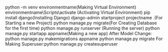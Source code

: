 python -m venv environmentname(Making Virtual Environment)
environmentname\Scripts\activate (Activating Virtual Environment)
pip install django(Installing Django)
django-admin startproject projectname .(For Starting a new Project)
python manage.py migrate(For Creating Database for the first time)
python manage.py runserver (Running the server)
python manage.py startapp appname(Making a new app)
After Model Change:
python manage.py makemigrations appname
python manage.py migrate
For Making Superuser:python manage.py createsuperuser
